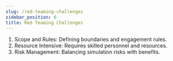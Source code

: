 ```yaml
---
slug: /red-teaming-challenges
sidebar_position: 6
title: Red Teaming Challenges
---
```



1. Scope and Rules: Defining boundaries and engagement rules.
2. Resource Intensive: Requires skilled personnel and resources.
3. Risk Management: Balancing simulation risks with benefits.
